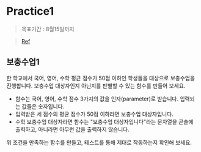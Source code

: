 # Practice1

> 목표기간 : 8월15일까지

> [Ref](https://www.a-mean-blog.com/ko/blog/%EC%9E%90%EB%B0%94%EC%8A%A4%ED%81%AC%EB%A6%BD%ED%8A%B8%EB%A1%9C-%ED%94%84%EB%A1%9C%EA%B7%B8%EB%9E%98%EB%B0%8D-%EC%9E%85%EB%AC%B8/_/%EC%9E%90%EB%B0%94%EC%8A%A4%ED%81%AC%EB%A6%BD%ED%8A%B8-%EC%97%B0%EC%8A%B5%EB%AC%B8%EC%A0%9C-8-1-%EB%B3%B4%EC%B6%A9%EC%88%98%EC%97%85-%ED%95%A8%EC%88%981)

## 보충수업1

한 학교에서 국어, 영어, 수학 평균 점수가 50점 이하인 학생들을 대상으로 보충수업을 진행합니다. 보충수업 대상자인지 아닌지를 판별할 수 있는 함수를 만들어 보세요.

- 함수는 국어, 영어, 수학 점수 3가지의 값을 인자(parameter)로 받습니다. 입력되는 값들은 숫자입니다.
- 입력받은 세 점수의 평균 점수가 50점 이하라면 보충수업 대상자입니다.
- 수학 보충수업 대상자라면 함수는 "보충수업 대상자입니다"라는 문자열을 콘솔에 출력하고, 아니라면 아무런 값을 출력하지 않습니다.

위 조건을 만족하는 함수를 만들고, 테스트를 통해 제대로 작동하는지 확인해 보세요.
